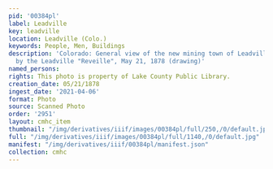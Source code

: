 ```yaml
---
pid: '00384pl'
label: Leadville
key: leadville
location: Leadville (Colo.)
keywords: People, Men, Buildings
description: 'Colorado: General view of the new mining town of Leadville. Published
  by the Leadville "Reveille", May 21, 1878 (drawing)'
named_persons: 
rights: This photo is property of Lake County Public Library.
creation_date: 05/21/1878
ingest_date: '2021-04-06'
format: Photo
source: Scanned Photo
order: '2951'
layout: cmhc_item
thumbnail: "/img/derivatives/iiif/images/00384pl/full/250,/0/default.jpg"
full: "/img/derivatives/iiif/images/00384pl/full/1140,/0/default.jpg"
manifest: "/img/derivatives/iiif/00384pl/manifest.json"
collection: cmhc
---
```


